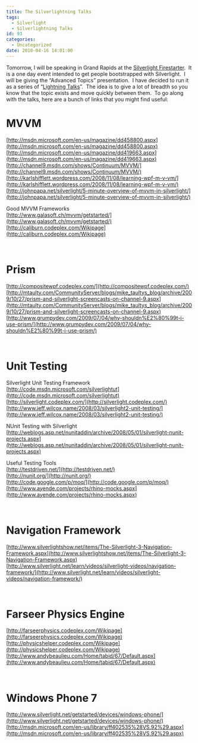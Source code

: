 ```yaml
---
title: The Silverlightning Talks
tags:
  - Silverlight
  - Silverlightning Talks
id: 93
categories:
  - Uncategorized
date: 2010-04-16 14:01:00
---
```


Tomorrow, I will be speaking in Grand Rapids at the [Silverlight Firestarter](http://www.eventbrite.com/event/557773315).&#160; It is a one day event intended to get people bootstrapped with Silverlight.&#160; I will be giving the “Advanced Topics” presentation.&#160; I have decided to run it as a series of “[Lightning Talks](http://en.wikipedia.org/wiki/Lightning_Talk)”.&#160; The idea is to give a lot of breadth so you know that the topic exists and move quickly between them.&#160; To go along with the talks, here are a bunch of links that you might find useful:

# MVVM

[http://msdn.microsoft.com/en-us/magazine/dd458800.aspx](http://msdn.microsoft.com/en-us/magazine/dd458800.aspx)     
[http://msdn.microsoft.com/en-us/magazine/dd419663.aspx](http://msdn.microsoft.com/en-us/magazine/dd419663.aspx)     
[http://channel9.msdn.com/shows/Continuum/MVVM/](http://channel9.msdn.com/shows/Continuum/MVVM/)     
[http://karlshifflett.wordpress.com/2008/11/08/learning-wpf-m-v-vm/](http://karlshifflett.wordpress.com/2008/11/08/learning-wpf-m-v-vm/)     
[http://johnpapa.net/silverlight/5-minute-overview-of-mvvm-in-silverlight/](http://johnpapa.net/silverlight/5-minute-overview-of-mvvm-in-silverlight/)

Good MVVM Frameworks     
[http://www.galasoft.ch/mvvm/getstarted/](http://www.galasoft.ch/mvvm/getstarted/)     
[http://caliburn.codeplex.com/Wikipage](http://caliburn.codeplex.com/Wikipage)

&#160;

# Prism

[http://compositewpf.codeplex.com/](http://compositewpf.codeplex.com/)     
[http://mtaulty.com/CommunityServer/blogs/mike_taultys_blog/archive/2009/10/27/prism-and-silverlight-screencasts-on-channel-9.aspx](http://mtaulty.com/CommunityServer/blogs/mike_taultys_blog/archive/2009/10/27/prism-and-silverlight-screencasts-on-channel-9.aspx)     
[http://www.grumpydev.com/2009/07/04/why-shouldn%E2%80%99t-i-use-prism/](http://www.grumpydev.com/2009/07/04/why-shouldn%E2%80%99t-i-use-prism/)

&#160;

# Unit Testing

Silverlight Unit Testing Framework    
[http://code.msdn.microsoft.com/silverlightut](http://code.msdn.microsoft.com/silverlightut)     
[http://silverlight.codeplex.com/](http://silverlight.codeplex.com/)     
[http://www.jeff.wilcox.name/2008/03/silverlight2-unit-testing/](http://www.jeff.wilcox.name/2008/03/silverlight2-unit-testing/)

NUnit Testing with Silverlight     
[http://weblogs.asp.net/nunitaddin/archive/2008/05/01/silverlight-nunit-projects.aspx](http://weblogs.asp.net/nunitaddin/archive/2008/05/01/silverlight-nunit-projects.aspx)     

Useful Testing Tools    
[http://testdriven.net/](http://testdriven.net/)     
[http://nunit.org/](http://nunit.org/)     
[http://code.google.com/p/moq/](http://code.google.com/p/moq/)     
[http://www.ayende.com/projects/rhino-mocks.aspx](http://www.ayende.com/projects/rhino-mocks.aspx)

&#160;

# Navigation Framework

[http://www.silverlightshow.net/items/The-Silverlight-3-Navigation-Framework.aspx](http://www.silverlightshow.net/items/The-Silverlight-3-Navigation-Framework.aspx)     
[http://www.silverlight.net/learn/videos/silverlight-videos/navigation-framework/](http://www.silverlight.net/learn/videos/silverlight-videos/navigation-framework/)

&#160;

# Farseer Physics Engine

[http://farseerphysics.codeplex.com/Wikipage](http://farseerphysics.codeplex.com/Wikipage)     
[http://physicshelper.codeplex.com/Wikipage](http://physicshelper.codeplex.com/Wikipage) [http://www.andybeaulieu.com/Home/tabid/67/Default.aspx](http://www.andybeaulieu.com/Home/tabid/67/Default.aspx)

&#160;

# Windows Phone 7

[http://www.silverlight.net/getstarted/devices/windows-phone/](http://www.silverlight.net/getstarted/devices/windows-phone/)     
[http://msdn.microsoft.com/en-us/library/ff402535%28VS.92%29.aspx](http://msdn.microsoft.com/en-us/library/ff402535%28VS.92%29.aspx)